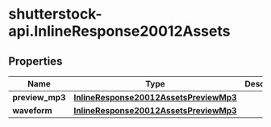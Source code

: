 # shutterstock-api.InlineResponse20012Assets

## Properties
Name | Type | Description | Notes
------------ | ------------- | ------------- | -------------
**preview_mp3** | [**InlineResponse20012AssetsPreviewMp3**](InlineResponse20012AssetsPreviewMp3.md) |  | [optional] 
**waveform** | [**InlineResponse20012AssetsPreviewMp3**](InlineResponse20012AssetsPreviewMp3.md) |  | [optional] 


